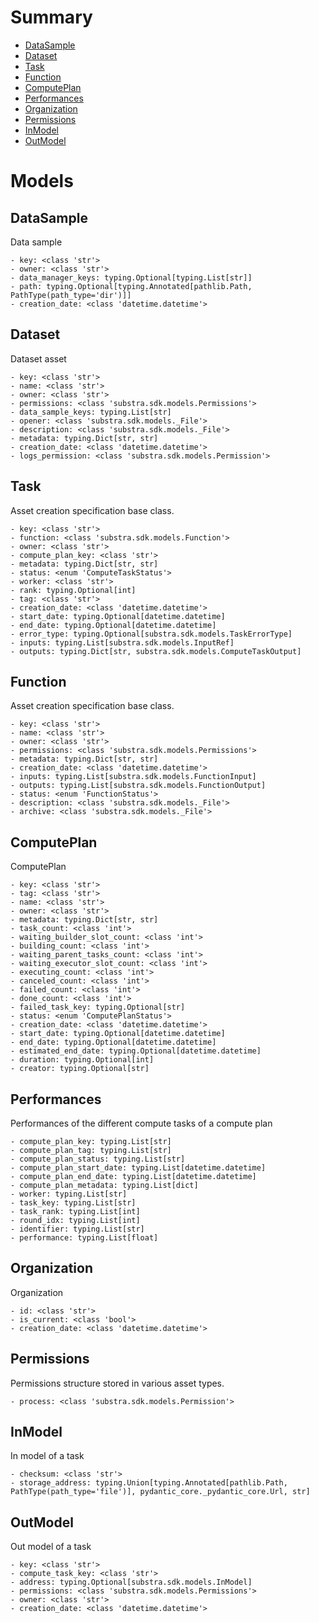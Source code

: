 # Summary

- [DataSample](#DataSample)
- [Dataset](#Dataset)
- [Task](#Task)
- [Function](#Function)
- [ComputePlan](#ComputePlan)
- [Performances](#Performances)
- [Organization](#Organization)
- [Permissions](#Permissions)
- [InModel](#InModel)
- [OutModel](#OutModel)


# Models

## DataSample
Data sample
```text
- key: <class 'str'>
- owner: <class 'str'>
- data_manager_keys: typing.Optional[typing.List[str]]
- path: typing.Optional[typing.Annotated[pathlib.Path, PathType(path_type='dir')]]
- creation_date: <class 'datetime.datetime'>
```

## Dataset
Dataset asset
```text
- key: <class 'str'>
- name: <class 'str'>
- owner: <class 'str'>
- permissions: <class 'substra.sdk.models.Permissions'>
- data_sample_keys: typing.List[str]
- opener: <class 'substra.sdk.models._File'>
- description: <class 'substra.sdk.models._File'>
- metadata: typing.Dict[str, str]
- creation_date: <class 'datetime.datetime'>
- logs_permission: <class 'substra.sdk.models.Permission'>
```

## Task
Asset creation specification base class.
```text
- key: <class 'str'>
- function: <class 'substra.sdk.models.Function'>
- owner: <class 'str'>
- compute_plan_key: <class 'str'>
- metadata: typing.Dict[str, str]
- status: <enum 'ComputeTaskStatus'>
- worker: <class 'str'>
- rank: typing.Optional[int]
- tag: <class 'str'>
- creation_date: <class 'datetime.datetime'>
- start_date: typing.Optional[datetime.datetime]
- end_date: typing.Optional[datetime.datetime]
- error_type: typing.Optional[substra.sdk.models.TaskErrorType]
- inputs: typing.List[substra.sdk.models.InputRef]
- outputs: typing.Dict[str, substra.sdk.models.ComputeTaskOutput]
```

## Function
Asset creation specification base class.
```text
- key: <class 'str'>
- name: <class 'str'>
- owner: <class 'str'>
- permissions: <class 'substra.sdk.models.Permissions'>
- metadata: typing.Dict[str, str]
- creation_date: <class 'datetime.datetime'>
- inputs: typing.List[substra.sdk.models.FunctionInput]
- outputs: typing.List[substra.sdk.models.FunctionOutput]
- status: <enum 'FunctionStatus'>
- description: <class 'substra.sdk.models._File'>
- archive: <class 'substra.sdk.models._File'>
```

## ComputePlan
ComputePlan
```text
- key: <class 'str'>
- tag: <class 'str'>
- name: <class 'str'>
- owner: <class 'str'>
- metadata: typing.Dict[str, str]
- task_count: <class 'int'>
- waiting_builder_slot_count: <class 'int'>
- building_count: <class 'int'>
- waiting_parent_tasks_count: <class 'int'>
- waiting_executor_slot_count: <class 'int'>
- executing_count: <class 'int'>
- canceled_count: <class 'int'>
- failed_count: <class 'int'>
- done_count: <class 'int'>
- failed_task_key: typing.Optional[str]
- status: <enum 'ComputePlanStatus'>
- creation_date: <class 'datetime.datetime'>
- start_date: typing.Optional[datetime.datetime]
- end_date: typing.Optional[datetime.datetime]
- estimated_end_date: typing.Optional[datetime.datetime]
- duration: typing.Optional[int]
- creator: typing.Optional[str]
```

## Performances
Performances of the different compute tasks of a compute plan
```text
- compute_plan_key: typing.List[str]
- compute_plan_tag: typing.List[str]
- compute_plan_status: typing.List[str]
- compute_plan_start_date: typing.List[datetime.datetime]
- compute_plan_end_date: typing.List[datetime.datetime]
- compute_plan_metadata: typing.List[dict]
- worker: typing.List[str]
- task_key: typing.List[str]
- task_rank: typing.List[int]
- round_idx: typing.List[int]
- identifier: typing.List[str]
- performance: typing.List[float]
```

## Organization
Organization
```text
- id: <class 'str'>
- is_current: <class 'bool'>
- creation_date: <class 'datetime.datetime'>
```

## Permissions
Permissions structure stored in various asset types.
```text
- process: <class 'substra.sdk.models.Permission'>
```

## InModel
In model of a task
```text
- checksum: <class 'str'>
- storage_address: typing.Union[typing.Annotated[pathlib.Path, PathType(path_type='file')], pydantic_core._pydantic_core.Url, str]
```

## OutModel
Out model of a task
```text
- key: <class 'str'>
- compute_task_key: <class 'str'>
- address: typing.Optional[substra.sdk.models.InModel]
- permissions: <class 'substra.sdk.models.Permissions'>
- owner: <class 'str'>
- creation_date: <class 'datetime.datetime'>
```

